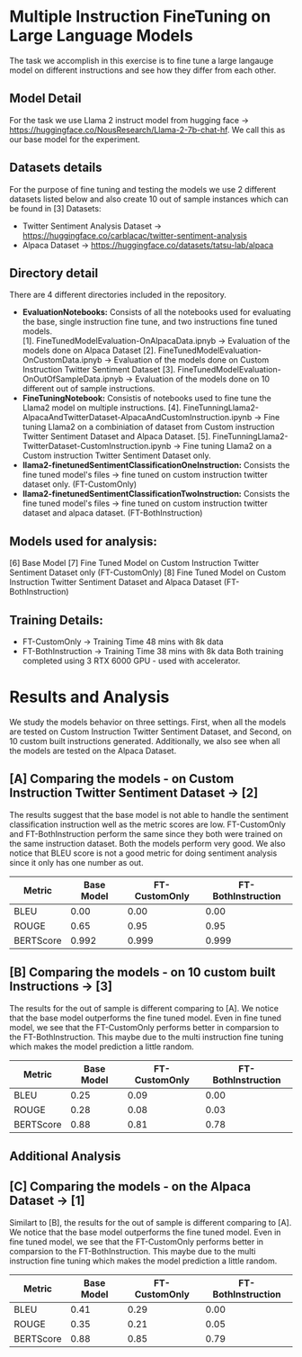# Multiple Instruction FineTuning on Large Language Models
The task we accomplish in this exercise is to fine tune a large langauge model on different instructions and see how they differ from each other. 

## Model Detail 
For the task we use Llama 2 instruct model from hugging face -> https://huggingface.co/NousResearch/Llama-2-7b-chat-hf. We call this as our base model for the experiment.  

## Datasets details 
For the purpose of fine tuning and testing the models we use 2 different datasets listed below and also create 10 out of sample instances which can be found in [3]
Datasets:
- Twitter Sentiment Analysis Dataset -> https://huggingface.co/carblacac/twitter-sentiment-analysis
- Alpaca Dataset -> https://huggingface.co/datasets/tatsu-lab/alpaca

## Directory detail
There are 4 different directories included in the repository. 
- **EvaluationNotebooks:** Consists of all the notebooks used for evaluating the base, single instruction fine tune, and two instructions fine tuned models.  
    [1]. FineTunedModelEvaluation-OnAlpacaData.ipnyb -> Evaluation of the models done on Alpaca Dataset
    [2]. FineTunedModelEvaluation-OnCustomData.ipnyb -> Evaluation of the models done on Custom Instruction Twitter Sentiment Dataset
    [3]. FineTunedModelEvaluation-OnOutOfSampleData.ipnyb -> Evaluation of the models done on 10 different out of sample instructions.
- **FineTuningNotebook:** Consistis of notebooks used to fine tune the Llama2 model on multiple instructions. 
    [4]. FineTunningLlama2-AlpacaAndTwitterDataset-AlpacaAndCustomInstruction.ipynb -> Fine tuning Llama2 on a combiniation of dataset from Custom instruction Twitter Sentiment Dataset and Alpaca Dataset. 
    [5]. FineTunningLlama2-TwitterDataset-CustomInstruction.ipynb -> Fine tuning Llama2 on a Custom instruction Twitter Sentiment Dataset only.
- **llama2-finetunedSentimentClassificationOneInstruction:** Consists the fine tuned model's files -> fine tuned on custom instruction twitter dataset only. (FT-CustomOnly)
- **llama2-finetunedSentimentClassificationTwoInstruction:** Consists the fine tuned model's files -> fine tuned on custom instruction twitter dataset and alpaca dataset. (FT-BothInstruction)

## Models used for analysis:
[6] Base Model 
[7] Fine Tuned Model on Custom Instruction Twitter Sentiment Dataset only (FT-CustomOnly)
[8] Fine Tuned Model on Custom Instruction Twitter Sentiment Dataset and Alpaca Dataset (FT-BothInstruction)

## Training Details:
- FT-CustomOnly -> Training Time 48 mins with 8k data 
- FT-BothInstruction -> Training Time 38 mins with 8k data
Both training completed using 3 RTX 6000 GPU - used with accelerator. 

# Results and Analysis
We study the models behavior on three settings. First, when all the models are tested on Custom Instruction Twitter Sentiment Dataset, and Second, on 10 custom built instructions generated. Additionally, we also see when all the models are tested on the Alpaca Dataset. 

## [A] Comparing the models - on Custom Instruction Twitter Sentiment Dataset -> [2]
The results suggest that the base model is not able to handle the sentiment classification instruction well as the metric scores are low. FT-CustomOnly and FT-BothInstruction perform the same since they both were trained on the same instruction dataset. Both the models perform very good. We also notice that BLEU score is not a good metric for doing sentiment analysis since it only has one number as out. 

| Metric    | Base Model    |   FT-CustomOnly  | FT-BothInstruction    |
|--------------|--------------|--------------|--------------|
| BLEU | 0.00 | 0.00 | 0.00 |
| ROUGE | 0.65 | 0.95 | 0.95 |
| BERTScore | 0.992 | 0.999 | 0.999 |

## [B] Comparing the models - on 10 custom built Instructions -> [3]
The results for the out of sample is different comparing to [A]. We notice that the base model outperforms the fine tuned model. Even in fine tuned model, we see that the FT-CustomOnly performs better in comparsion to the FT-BothInstruction. This maybe due to the multi instruction fine tuning which makes the model prediction a little random. 

| Metric    | Base Model    |   FT-CustomOnly  | FT-BothInstruction    |
|--------------|--------------|--------------|--------------|
| BLEU | 0.25 | 0.09 | 0.00 |
| ROUGE | 0.28 | 0.08 | 0.03 |
| BERTScore | 0.88 | 0.81 | 0.78 |


## Additional Analysis 
## [C] Comparing the models - on the Alpaca Dataset -> [1]
Similart to [B], the results for the out of sample is different comparing to [A]. We notice that the base model outperforms the fine tuned model. Even in fine tuned model, we see that the FT-CustomOnly performs better in comparsion to the FT-BothInstruction. This maybe due to the multi instruction fine tuning which makes the model prediction a little random. 

| Metric    | Base Model    |   FT-CustomOnly  | FT-BothInstruction    |
|--------------|--------------|--------------|--------------|
| BLEU | 0.41 | 0.29 | 0.00 |
| ROUGE | 0.35 | 0.21 | 0.05 |
| BERTScore | 0.88 | 0.85 | 0.79 |




